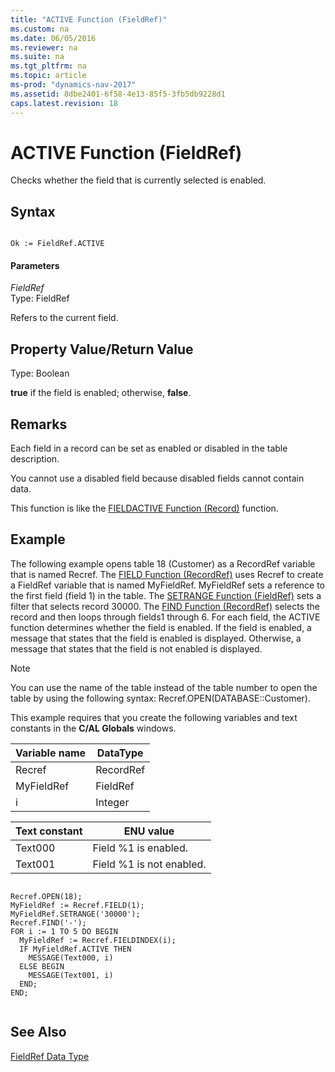 ```yaml
---
title: "ACTIVE Function (FieldRef)"
ms.custom: na
ms.date: 06/05/2016
ms.reviewer: na
ms.suite: na
ms.tgt_pltfrm: na
ms.topic: article
ms-prod: "dynamics-nav-2017"
ms.assetid: 8dbe2401-6f58-4e13-85f5-3fb5db9228d1
caps.latest.revision: 18
---
```

# ACTIVE Function (FieldRef)
Checks whether the field that is currently selected is enabled.  
  
## Syntax  
  
```  
  
Ok := FieldRef.ACTIVE  
```  
  
#### Parameters  
 *FieldRef*  
 Type: FieldRef  
  
 Refers to the current field.  
  
## Property Value\/Return Value  
 Type: Boolean  
  
 **true** if the field is enabled; otherwise, **false**.  
  
## Remarks  
 Each field in a record can be set as enabled or disabled in the table description.  
  
 You cannot use a disabled field because disabled fields cannot contain data.  
  
 This function is like the [FIELDACTIVE Function \(Record\)](FIELDACTIVE-Function--Record-.md) function.  
  
## Example  
 The following example opens table 18 \(Customer\) as a RecordRef variable that is named Recref. The [FIELD Function \(RecordRef\)](FIELD-Function--RecordRef-.md) uses Recref to create a FieldRef variable that is named MyFieldRef. MyFieldRef sets a reference to the first field \(field 1\) in the table. The [SETRANGE Function \(FieldRef\)](SETRANGE-Function--FieldRef-.md) sets a filter that selects record 30000. The [FIND Function \(RecordRef\)](FIND-Function--RecordRef-.md) selects the record and then loops through fields1 through 6. For each field, the ACTIVE function determines whether the field is enabled. If the field is enabled, a message that states that the field is enabled is displayed. Otherwise, a message that states that the field is not enabled is displayed.  
  
> [!NOTE]  
>  You can use the name of the table instead of the table number to open the table by using the following syntax: Recref.OPEN\(DATABASE::Customer\).  
  
 This example requires that you create the following variables and text constants in the **C\/AL Globals** windows.  
  
|Variable name|DataType|  
|-------------------|--------------|  
|Recref|RecordRef|  
|MyFieldRef|FieldRef|  
|i|Integer|  
  
|Text constant|ENU value|  
|-------------------|---------------|  
|Text000|Field %1 is enabled.|  
|Text001|Field %1 is not enabled.|  
  
```  
  
Recref.OPEN(18);  
MyFieldRef := Recref.FIELD(1);  
MyFieldRef.SETRANGE('30000');  
Recref.FIND('-');  
FOR i := 1 TO 5 DO BEGIN  
  MyFieldRef := Recref.FIELDINDEX(i);  
  IF MyFieldRef.ACTIVE THEN  
    MESSAGE(Text000, i)  
  ELSE BEGIN  
    MESSAGE(Text001, i)  
  END;  
END;  
  
```  
  
## See Also  
 [FieldRef Data Type](FieldRef-Data-Type.md)